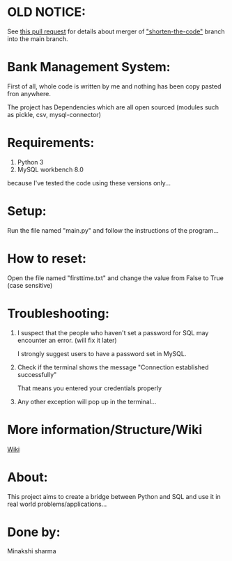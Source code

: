 # OLD NOTICE:
See [this pull request](https://github.com/OJASisLive/Bank-Management-System-Python-SQL/pull/6) for details about merger of ["shorten-the-code"](https://github.com/OJASisLive/Bank-Management-System-Python-SQL/tree/shorten-the-code) branch into the main branch.


# Bank Management System:
First of all, whole code is written by me and nothing has been copy pasted fron anywhere.

The project has Dependencies which are all open sourced (modules such as pickle, csv, mysql-connector)

# Requirements:
1. Python 3
2. MySQL workbench 8.0

because I've tested the code using these versions only...

# Setup:
Run the file named "main.py" and follow the instructions of the program...

# How to reset:
Open the file named "firsttime.txt" and change the value from False to True (case sensitive)

# Troubleshooting:
1. I suspect that the people who haven't set a password for SQL may encounter an error. (will fix it later)
   
   I strongly suggest users to have a password set in MySQL.

2. Check if the terminal shows the message "Connection established successfully"

   That means you entered your credentials properly

3. Any other exception will pop up in the terminal...

# More information/Structure/Wiki
[Wiki](https://github.com/OJASisLive/Bank-Management-System-Python-SQL/wiki)

# About:
This project aims to create a bridge between Python and SQL and use it in real world problems/applications...


# Done by:
Minakshi sharma
